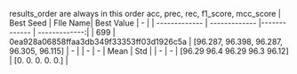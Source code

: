 results_order are always in this order acc, prec, rec, f1_score, mcc_score
| Best Seed | FIle Name| Best Value | - |
| ------------- | ------------- |------------- |  -------------:|
| 699 | 0ea928a06858ffaa3db349f33353ff03d1926c5a | [96.287, 96.398, 96.287, 96.305, 96.115]  | - |
| - | - | Mean | Std |
| - | - | [96.29 96.4  96.29 96.3  96.12] | [0. 0. 0. 0. 0.] |
